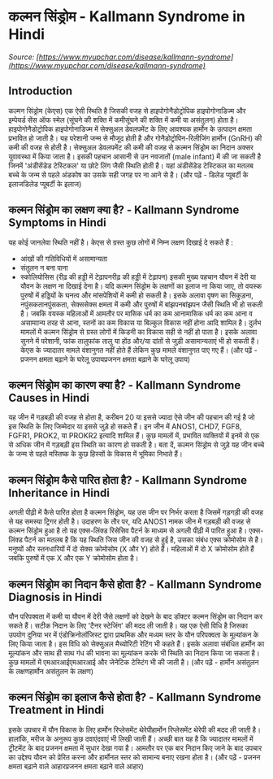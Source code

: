 # कल्मन सिंड्रोम - Kallmann Syndrome in Hindi
_Source: [https://www.myupchar.com/disease/kallmann-syndrome](https://www.myupchar.com/disease/kallmann-syndrome)_

## Introduction
कल्मन सिंड्रोम (केएस) एक ऐसी स्थिति है जिसकी वजह से हाइपोगोनैडोट्रोपिक हाइपोगोनाडिज्म और इम्पेयर्ड सेंस ऑफ स्मेल (सूंघने की शक्ति में कमीसूंघने की शक्ति में कमी या असंतुलन) होता है। हाइपोगोनैडोट्रोपिक हाइपोगोनाडिज्म में सेक्सुअल डेवलपमेंट के लिए आवश्यक हार्मोन के उत्पादन क्षमता प्रभावित हो जाती है। यह परेशानी जन्म से मौजूद होती है और गोनैडोट्रोपिन-रिलीजिंग हार्मोन (GnRH) की कमी की वजह से होती है।
सेक्सुअल डेवलपमेंट की कमी की वजह से कल्मन सिंड्रोम का निदान अक्सर युवावस्था में किया जाता है। इसकी पहचान आसानी से उन नवजातों (male infant) में की जा सकती है जिनमें 'अंडीसेंडेड टेस्टिकल' या छोटे लिंग जैसी स्थिति होती है। यहां अंडीसेंडेड टेस्टिकल का मतलब बच्चे के जन्म से पहले अंडकोष का उसके सही जगह पर ना आने से है।
(और पढ़ें - डिलेड प्यूबर्टी के इलाजडिलेड प्यूबर्टी के इलाज)

## कल्मन सिंड्रोम का लक्षण क्या है? - Kallmann Syndrome Symptoms in Hindi
यह कोई जानलेवा स्थिति नहीं है। केएस से ग्रस्त कुछ लोगों में निम्न लक्षण दिखाई दे सकते हैं :
- आंखों की गतिविधियों में असामान्यता
- संतुलन न बना पाना
- स्कोलियोसिस (रीढ़ की हड्डी में टेढ़ापनरीढ़ की हड्डी में टेढ़ापन)
इसकी मुख्य पहचान यौवन में देरी या यौवन के लक्षण ना दिखाई देना है। यदि कल्मन सिंड्रोम के लक्षणों का इलाज ना किया जाए, तो वयस्क पुरुषों में हड्डियों के घनत्व और मांसपेशियों में कमी हो सकती है। इसके अलावा वृषण का सिकुड़ना, नपुंसकतानपुंसकता, सेक्ससेक्स क्षमता में कमी और पुरुषों में बांझपनबांझपन जैसी स्थिति भी हो सकती है। जबकि वयस्क महिलाओं में आमतौर पर मासिक धर्म का कम आनामासिक धर्म का कम आना व असामाान्य तरह से आना, स्तनों का कम विकास या बिल्कुल विकास नहीं होना आदि शामिल है। दुर्लभ मामलों में कल्मन सिंड्रोम से ग्रस्त लोगों में किडनी का विकास सही से नहीं हो पाता है। इसके अलावा सुनने में परेशानी, फांक तालुफांक तालु या होंठ और/या दांतों से जुड़ी असामान्यताएं भी हो सकती हैं। केएस के ज्यादातर मामले वंशानुगत नहीं होते हैं लेकिन कुछ मामले वंशानुगत पाए गए हैं।
(और पढ़ें - प्रजनन क्षमता बढ़ाने के घरेलू उपायप्रजनन क्षमता बढ़ाने के घरेलू उपाय)

## कल्मन सिंड्रोम का कारण क्या है? - Kallmann Syndrome Causes in Hindi
यह जीन में गड़बड़ी की वजह से होता है, करीबन 20 या इससे ज्यादा ऐसे जीन की पहचान की गई है जो इस स्थिति के लिए जिम्मेदार या इससे जुड़े हो सकते हैं। इन जीन में ANOS1, CHD7, FGF8, FGFR1, PROK2, या PROKR2 इत्यादि शामिल हैं। कुछ मामलों में, प्रभावित व्यक्तियों में इनमें से एक से अधिक जीन में गड़बड़ी इस स्थिति का कारण हो सकती है। बता दें, कल्मन सिंड्रोम से जुड़े यह जीन बच्चे के जन्म से पहले मस्तिष्क के कुछ हिस्सों के विकास में भूमिका निभाते हैं।

## कल्मन सिंड्रोम कैसे पारित होता है? - Kallmann Syndrome Inheritance in Hindi
अगली पीढ़ी में कैसे पारित होता है कल्मन सिंड्रोम, यह उस जीन पर निर्भर करता है जिसमें गड़गड़ी की वजह से यह समस्या ट्रिगर होती है।
उदाहरण के तौर पर, यदि ANOS1 नामक जीन में गड़बड़ी की वजह से कल्मन सिंड्रोम हुआ है तो यह एक्स-लिंक्ड रिसेसिव पैटर्न के माध्यम से अगली पीढ़ी में पारित हुआ है। एक्स-लिंक्ड पैटर्न का मतलब है कि यह स्थिति जिस जीन की वजह से हुई है, उसका संबंध एक्स क्रोमोसोम से है। मनुष्यों और स्तनधारियों में दो सेक्स क्रोमोसोम (X और Y) होते हैं। महिलाओं में दो X क्रोमोसोम होते हैं जबकि पुरुषों में एक X और एक Y क्रोमोसोम होता है।

## कल्मन सिंड्रोम का निदान कैसे होता है? - Kallmann Syndrome Diagnosis in Hindi
यौन परिपक्वता में कमी या यौवन में देरी जैसे लक्षणों को देखने के बाद डॉक्टर कल्मन सिंड्रोम का निदान कर सकते हैं। सटीक निदान के लिए 'टैनर स्टेजिंग' की मदद ली जाती है। यह एक ऐसी विधि है जिसका उपयोग दुनिया भर में एंडोक्रिनोलॉजिस्ट द्वारा प्राथमिक और मध्यम स्तर के यौन परिपक्वता के मूल्यांकन के लिए किया जाता है। इस विधि को सेक्सुअल मैच्योरिटी रेटिंग भी कहते हैं। इसके अलावा संबंधित हार्मोन का मूल्यांकन और साथ ही साथ गंध की भावना का मूल्यांकन करके भी स्थिति का निदान किया जा सकता है। कुछ मामलों में एमआरआईएमआरआई और जेनेटिक टेस्टिंग भी की जाती है।
(और पढ़ें - हार्मोन असंतुलन के लक्षणहार्मोन असंतुलन के लक्षण)

## कल्मन सिंड्रोम का इलाज कैसे होता है? - Kallmann Syndrome Treatment in Hindi
इसके उपचार में यौन विकास के लिए हार्मोन रिप्लेसमेंट थेरेपीहार्मोन रिप्लेसमेंट थेरेपी की मदद ली जाती है। हालांकि, मरीज के अनुरूप कुछ दवाएंदवाएं भी लिखी जाती हैं। अच्छी बात यह है कि ज्यादातर मामलों में ट्रीटमेंट के बाद प्रजनन क्षमता में सुधार देखा गया है। आमतौर पर एक बार निदान किए जाने के बाद उपचार का उद्देश्य यौवन को प्रेरित करना और हार्मोनल स्तर को सामान्य बनाए रखना होता है।
(और पढ़ें - प्रजनन क्षमता बढ़ाने वाले आहारप्रजनन क्षमता बढ़ाने वाले आहार)

